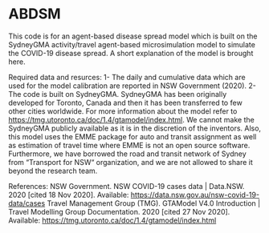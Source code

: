 # ABDSM
This code is for an agent-based disease spread model which is built on the SydneyGMA activity/travel agent-based microsimulation model to simulate the COVID-19 disease spread. A short explanation of the model is brought here.

Required data and resurces:
1- The daily and cumulative data which are used for the model calibration are reported in  NSW Government (2020). 
2- The code is built on SydneyGMA. SydneyGMA has been originally developed for Toronto, Canada and then it has been transferred to few other cities worldwide. For more information about the model refer to https://tmg.utoronto.ca/doc/1.4/gtamodel/index.html. We cannot make the SydneyGMA publicly available as it is in the discretion of the inventors. Also, this model uses the EMME package for auto and transit assignment as well as estimation of travel time where EMME is not an open source software. Furthermore, we have borrowed the road and transit network of Sydney from “Transport for NSW“ organization, and we are not allowed to share it beyond the research team.   

References:
NSW Government. NSW COVID-19 cases data | Data.NSW. 2020 [cited 18 Nov 2020]. Available: https://data.nsw.gov.au/nsw-covid-19-data/cases
Travel Management Group (TMG). GTAModel V4.0 Introduction | Travel Modelling Group Documentation. 2020 [cited 27 Nov 2020]. Available: https://tmg.utoronto.ca/doc/1.4/gtamodel/index.html
